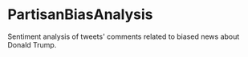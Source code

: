 # PartisanBiasAnalysis
Sentiment analysis of tweets' comments related to biased news about Donald Trump.
